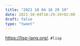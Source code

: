 ```yaml
---
title: "2021 10 04 16 29 19"
date: 2021-10-04T16:29:19+02:00
draft: false
type: "tweet"
---
```

<https://lisp-lang.org/>. `#lisp`
